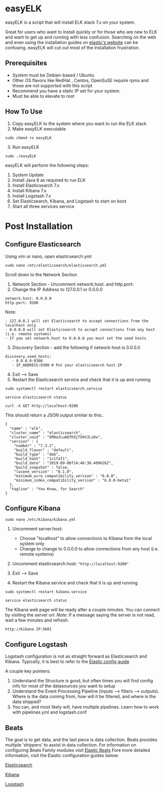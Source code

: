 # easyELK

easyELK is a script that will install ELK stack 7.x on your system.

Great for users who want to install quickly or for those who are new to ELK and want to get up and running with less confusion.  Searching on the web and even using the installation guides on [elastic's website](https://www.elastic.co) can be confusing.  easyELK will cut out most of the installation frustration.

## Prerequisites

- System must be Debian-based / Ubuntu
- Other OS flavors like RedHat , Centos, OpenSuSE require rpms and those are not supported with this script
- Recommend you have a static IP set for your system.
- Must be able to elevate to root

## How To Use

1. Copy easyELK to the system where you want to run the ELK stack
2. Make easyELK executable 

```
sudo chmod +x easyELK
```

3. Run easyELK

```
sudo ./easyELK
```

easyELK will perform the following steps:

1. System Update
2. Install Java 8 as required to run ELK
3. Install Elasticsearch 7.x
4. Install Kibana 7.x
5. Install Logstash 7.x
6. Set Elasticsearch, Kibana, and Logstash to start on boot
7. Start all three services service

# Post Installation

## Configure Elasticsearch
 
 Using vim or nano, open elasticsearch.yml
 
 ```
 sudo nano /etc/elasticsearch/elasticsearch.yml
 ```
 
 Scroll down to the Network Section
 
 1. Network Section - Uncomment network.host: and http.port:
 2. Change the IP Address to 127.0.0.1 or 0.0.0.0

```
network.host: 0.0.0.0
http.port: 9200
```

Note:

    - 127.0.0.1 will set Elasticsearch to accept connections from the localhost only
    - 0.0.0.0 will set Elasticsearch to accept connections from any host (i.e. remote systems)
    - If you set network.host to 0.0.0.0 you must set the seed hosts
 3. Discovery Section - add the following if network host is 0.0.0.0
 
```
discovery.seed_hosts:
   - 0.0.0.0:9300
   - IP_ADDRESS:9300 # Put your elasticsearch host IP
```

 4. Exit --> Save
 5. Restart the Elasticsearch service and check that it is up and running

 ```
 sudo systemctl restart elasticsearch.service
 ```
 
 ```
 service elasticsearch status
 ```

```
curl -X GET http://localhost:9200
```

This should return a JSON output similar to this:.

```
{
  "name" : "elk",
  "cluster_name" : "elasticsearch",
  "cluster_uuid" : "kM8aJLuAQfKXjTO4VJLiKw",
  "version" : {
    "number" : "7.3.2",
    "build_flavor" : "default",
    "build_type" : "deb",
    "build_hash" : "1c1faf1",
    "build_date" : "2019-09-06T14:40:30.409026Z",
    "build_snapshot" : false,
    "lucene_version" : "8.1.0",
    "minimum_wire_compatibility_version" : "6.8.0",
    "minimum_index_compatibility_version" : "6.0.0-beta1"
  },
  "tagline" : "You Know, for Search"
}
```

## Configure Kibana
 
 ```
 sudo nano /etc/kibana/kibana.yml
 ```
 
 1. Uncomment server.host: 
 
    - Choose "localhost" to allow connections to Kibana from the local system only
    - Change to change to 0.0.0.0 to allow connections from any host (i.e. remote systems)
 
 2. Uncomment elasticsearch.host: ```"http://localhost:9200"```
 3. Exit --> Save
 5. Restart the Kibana service and check that it is up and running
 
 ```
 sudo systemctl restart kibana.service
 ```
 
 ```
 service elasticsearch status
 ```

The Kibana web page will be ready after a couple minutes. You can connect by visiting the server url.  *Note:* If a message saying the server is not read, wait a few minutes and refresh.
 
 ```
 http://Kibana IP:5601
 ```
  
## Configure Logstash

Logstash configuration is not as straight forward as Elasticsearch and Kibana.  Typically, it is best to refer to the [Elastic config guide](https://www.elastic.co/guide/en/logstash/current/configuration.html)

A couple key pointers:

1. Understand the Structure is good, but often times you will find config info for most of the datasources you want to setup
2. Understand the Event Processing Pipeline (inputs --> filters --> outputs).  Where is the data coming from, how will it be filtered, and where is the data shipped?
3. You can, and most likely will, have multiple pipelines.  Learn how to work with pipelines.yml and logstash.conf

## Beats

The goal is to get data, and the last piece is data collection.  Beats provides multiple 'shippers' to assist in data collection. For information on configuring Beats Family modules visit [Elastic Beats](https://www.elastic.co/products/beats)
Fore more detailed information, visit the Elastic configuration guides below:

[Elasticsearch](https://www.elastic.co/guide/en/elasticsearch/reference/current/settings.html)

[Kibana](https://www.elastic.co/guide/en/kibana/current/settings.html)

[Logstash](https://www.elastic.co/guide/en/logstash/current/configuration.html)


